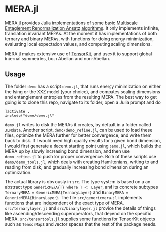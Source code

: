 # MERA.jl

MERA.jl provides Julia implementations of some basic [Multiscale Entaglement Renormalization Ansatz](https://arxiv.org/abs/quant-ph/0610099) [algorithms](https://arxiv.org/abs/0707.1454). It only implements infinite, translation invariant MERAs. At the moment it has implementations of both ternary and binary MERAs, with functions for doing energy minimization, evaluating local expectation values, and computing scaling dimensions.

MERA.jl makes extensive use of [TensorKit](https://github.com/Jutho/TensorKit.jl), and uses it to support global internal symmetries, both Abelian and non-Abelian.

## Usage

The folder `demo` has a script `demo.jl`, that runs energy minimization on either the Ising or the XXZ model (your choice), and computes scaling dimensions and entanglement entropies from the resulting MERA. The best way to get going is to clone this repo, navigate to its folder, open a Julia prompt and do
```
]activate .
include("demo/demo.jl")
```

`demo.jl` writes to disk the MERAs it creates, by default in a folder called `JLMdata`. Another script, `demo/demo_refine.jl`, can be used to load these files, optimize the MERA further for better convergence, and write them back to disk. If I would need high quality results for a given bond dimension, I would first generate a decent starting point using `demo.jl`, which builds the MERA up by slowly increasing bond dimension, and then use `demo_refine.jl` to push for proper convergence. Both of these scripts use `demo/demo_tools.jl`, which deals with creating Hamiltonians, writing to and reading from disk, and gradually increasing bond dimension during an optimization.

The actual library is obviously in `src`. The type system is based on a an abstract type `GenericMERA{T} where T <: Layer`, and its concrete subtypes `TernaryMERA = GenericMERA{TernaryLayer}` and `BinaryMERA = GenericMERA{BinaryLayer}`. The file `src/genericmera.jl` implements functions that are independent of the exact type of MERA. `src/ternarylayer.jl` and `src/binarylayer.jl` provide the details of things like ascending/descending superoperators, that depend on the specific MERA. `src/tensortools.jl` supplies some functions for TensorKit objects such as `TensorMap`s and vector spaces that the rest of the package needs.

